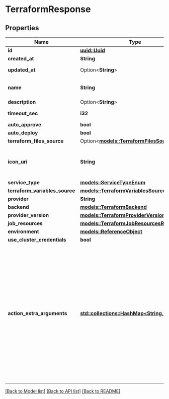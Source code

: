 # TerraformResponse

## Properties

Name | Type | Description | Notes
------------ | ------------- | ------------- | -------------
**id** | [**uuid::Uuid**](uuid::Uuid.md) |  | [readonly]
**created_at** | **String** |  | [readonly]
**updated_at** | Option<**String**> |  | [optional][readonly]
**name** | **String** | name is case insensitive | 
**description** | Option<**String**> |  | [optional]
**timeout_sec** | **i32** |  | [default to 600]
**auto_approve** | **bool** |  | 
**auto_deploy** | **bool** |  | 
**terraform_files_source** | Option<[**models::TerraformFilesSource**](TerraformFilesSource.md)> |  | [optional]
**icon_uri** | **String** | Icon URI representing the terraform service. | 
**service_type** | [**models::ServiceTypeEnum**](ServiceTypeEnum.md) |  | 
**terraform_variables_source** | [**models::TerraformVariablesSourceResponse**](TerraformVariablesSourceResponse.md) |  | 
**provider** | **String** |  | 
**backend** | [**models::TerraformBackend**](TerraformBackend.md) |  | 
**provider_version** | [**models::TerraformProviderVersion**](TerraformProviderVersion.md) |  | 
**job_resources** | [**models::TerraformJobResourcesResponse**](TerraformJobResourcesResponse.md) |  | 
**environment** | [**models::ReferenceObject**](ReferenceObject.md) |  | 
**use_cluster_credentials** | **bool** |  | 
**action_extra_arguments** | [**std::collections::HashMap<String, Vec<String>>**](Vec.md) | The key represent the action command name i.e: \"plan\" The value represent the extra arguments to pass to this command  i.e: {\"apply\", [\"-lock=false\"]} is going to prepend `-lock=false` to terraform apply commands | 

[[Back to Model list]](../README.md#documentation-for-models) [[Back to API list]](../README.md#documentation-for-api-endpoints) [[Back to README]](../README.md)


